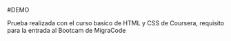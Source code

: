 #DEMO

Prueba realizada con el curso basico de HTML y CSS de Coursera, requisito para la entrada al Bootcam de MigraCode
